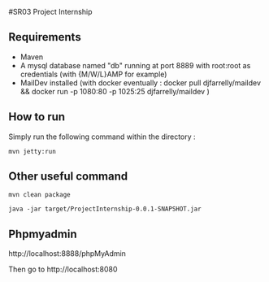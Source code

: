 #SR03 Project Internship

## Requirements
* Maven
* A mysql database named "db" running at port 8889 with root:root as credentials (with {M/W/L}AMP for example)
* MailDev installed (with docker eventually : docker pull djfarrelly/maildev && docker run -p 1080:80 -p 1025:25 djfarrelly/maildev )

## How to run
Simply run the following command within the directory :
~~~
mvn jetty:run
~~~

## Other useful command
~~~
mvn clean package
~~~
~~~
java -jar target/ProjectInternship-0.0.1-SNAPSHOT.jar
~~~

## Phpmyadmin 

http://localhost:8888/phpMyAdmin

Then go to http://localhost:8080